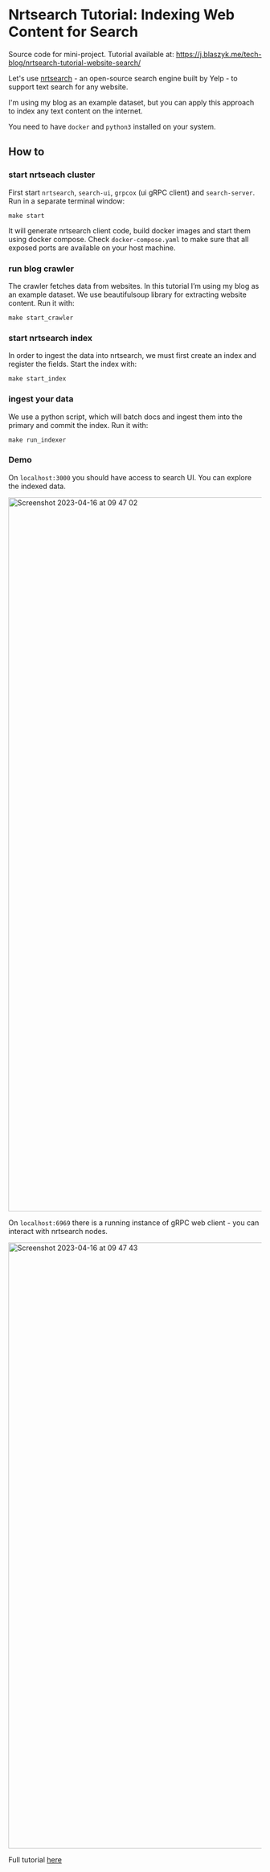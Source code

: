 # Nrtsearch Tutorial: Indexing Web Content for Search

Source code for mini-project. Tutorial available at: https://j.blaszyk.me/tech-blog/nrtsearch-tutorial-website-search/

Let's use [nrtsearch](https://github.com/Yelp/nrtsearch) - an open-source search engine built by Yelp - to support text search for any website.

I'm using my blog as an example dataset, but you can apply this approach to index any text content on the internet.

You need to have `docker` and `python3` installed on your system.

## How to

### start nrtseach cluster

First start `nrtsearch`, `search-ui`, `grpcox` (ui gRPC client) and `search-server`. Run in a separate terminal window:

```
make start
```

It will generate nrtsearch client code, build docker images and start them using docker compose. Check `docker-compose.yaml` to make sure that all exposed ports are available on your host machine.

### run blog crawler

The crawler fetches data from websites. In this tutorial I’m using my blog as an example dataset. We use beautifulsoup library for extracting website content. Run it with:

```
make start_crawler
```

### start nrtsearch index

In order to ingest the data into nrtsearch, we must first create an index and register the fields. Start the index with:

```
make start_index
```

### ingest your data

We use a python script, which will batch docs and ingest them into the primary and commit the index. Run it with:

```
make run_indexer
```

### Demo

On `localhost:3000` you should have access to search UI. You can explore the indexed data.

<img width="1420" alt="Screenshot 2023-04-16 at 09 47 02" src="https://user-images.githubusercontent.com/14121688/232282503-e098a8c4-5408-4c23-af2e-7b4c6461edbd.png">

On `localhost:6969` there is a running instance of gRPC web client - you can interact with nrtsearch nodes.

<img width="1205" alt="Screenshot 2023-04-16 at 09 47 43" src="https://user-images.githubusercontent.com/14121688/232282516-3922fee0-b090-43f9-8ca8-a6dd44bd39a0.png">

Full tutorial [here](https://j.blaszyk.me/tech-blog/nrtsearch-tutorial-website-search/)
